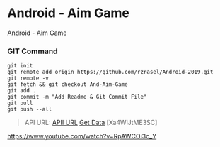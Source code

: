 # Android - Aim Game
Android - Aim Game

### GIT Command
```git_command
git init
git remote add origin https://github.com/rzrasel/Android-2019.git
git remote -v
git fetch && git checkout And-Aim-Game
git add .
git commit -m "Add Readme & Git Commit File"
git pull
git push --all
```

> API URL: <a href="http://fbapp.epizy.com/" target="_blank">APII URL</a>
> <a href="http://fbapp.epizy.com/api-data-structure/get-data.php">Get Data</a>
> [Xa4WiJtME3SC]

https://www.youtube.com/watch?v=RpAWCOi3c_Y
